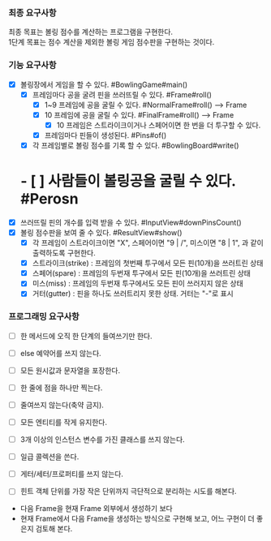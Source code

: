 ### 최종 요구사항

최종 목표는 볼링 점수를 계산하는 프로그램을 구현한다.  
1단계 목표는 점수 계산을 제외한 볼링 게임 점수판을 구현하는 것이다.

### 기능 요구사항

- [X] 볼링장에서 게임을 할 수 있다. #BowlingGame#main()
    - [x] 프레임마다 공을 굴려 핀을 쓰러뜨릴 수 있다. #Frame#roll()
        - [x] 1~9 프레임에 공을 굴릴 수 있다. #NormalFrame#roll() --> Frame
        - [x] 10 프레임에 공을 굴릴 수 있다. #FinalFrame#roll()  --> Frame
            - [x] 10 프레임은 스트라이크이거나 스페어이면 한 번을 더 투구할 수 있다.
        - [x] 프레임마다 핀들이 생성된다. #Pins#of()
    - [x] 각 프레임별로 볼링 점수를 기록 할 수 있다. #BowlingBoard#write()
    # - [ ] 사람들이 볼링공을 굴릴 수 있다. #Perosn
- [x] 쓰러뜨릴 핀의 개수를 입력 받을 수 있다. #InputView#downPinsCount()
- [x] 볼링 점수판을 보여 줄 수 있다. #ResultView#show()
    - [x] 각 프레임이 스트라이크이면 "X", 스페어이면 "9 | /", 미스이면 "8 | 1", 과 같이 출력하도록 구현한다.
    - [x] 스트라이크(strike) : 프레임의 첫번째 투구에서 모든 핀(10개)을 쓰러트린 상태
    - [x] 스페어(spare) : 프레임의 두번재 투구에서 모든 핀(10개)을 쓰러트린 상태
    - [x] 미스(miss) : 프레임의 두번재 투구에서도 모든 핀이 쓰러지지 않은 상태
    - [x] 거터(gutter) : 핀을 하나도 쓰러트리지 못한 상태. 거터는 "-"로 표시

### 프로그래밍 요구사항

- [ ] 한 메서드에 오직 한 단계의 들여쓰기만 한다.
- [ ] else 예약어를 쓰지 않는다.
- [ ] 모든 원시값과 문자열을 포장한다.
- [ ] 한 줄에 점을 하나만 찍는다.
- [ ] 줄여쓰지 않는다(축약 금지).
- [ ] 모든 엔티티를 작게 유지한다.
- [ ] 3개 이상의 인스턴스 변수를 가진 클래스를 쓰지 않는다.
- [ ] 일급 콜렉션을 쓴다.
- [ ] 게터/세터/프로퍼티를 쓰지 않는다.
- [ ] 힌트 객체 단위를 가장 작은 단위까지 극단적으로 분리하는 시도를 해본다.


- 다음 Frame을 현재 Frame 외부에서 생성하기 보다 
- 현재 Frame에서 다음 Frame을 생성하는 방식으로 구현해 보고, 어느 구현이 더 좋은지 검토해 본다.